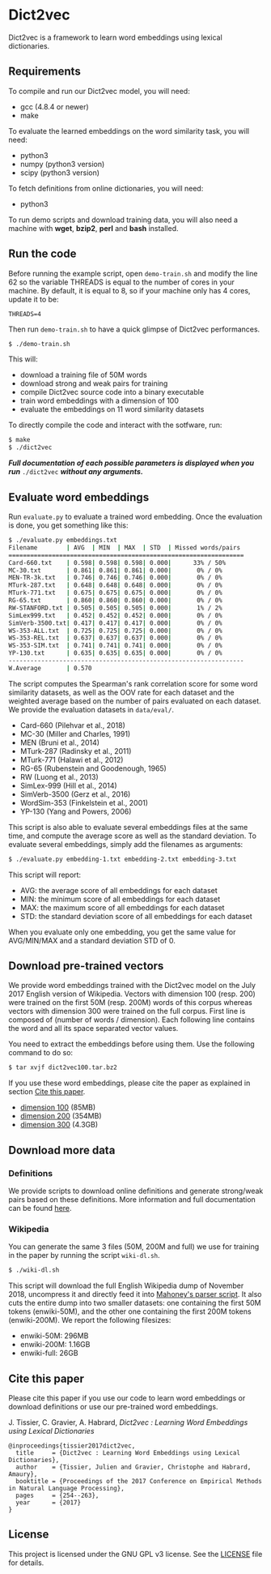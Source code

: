 Dict2vec
========

Dict2vec is a framework to learn word embeddings using lexical dictionaries.

Requirements
------------

To compile and run our Dict2vec model, you will need:

  * gcc (4.8.4 or newer)
  * make

To evaluate the learned embeddings on the word similarity task, you will need:

  * python3
  * numpy (python3 version)
  * scipy (python3 version)

To fetch definitions from online dictionaries, you will need:

  * python3

To run demo scripts and download training data, you will also need a machine
with **wget**, **bzip2**, **perl** and **bash** installed.

Run the code
------------

Before running the example script, open `demo-train.sh` and modify the line 62
so the variable THREADS is equal to the number of cores in your machine. By
default, it is equal to 8, so if your machine only has 4 cores, update it to be:

```
THREADS=4
```

Then run `demo-train.sh` to have a quick glimpse of Dict2vec performances.

```bash
$ ./demo-train.sh
```

This will:

  * download a training file of 50M words
  * download strong and weak pairs for training
  * compile Dict2vec source code into a binary executable
  * train word embeddings with a dimension of 100
  * evaluate the embeddings on 11 word similarity datasets

To directly compile the code and interact with the sotfware, run:

```bash
$ make
$ ./dict2vec
```

**_Full documentation of each possible parameters is displayed when you run_**
`./dict2vec` **_without any arguments._**


Evaluate word embeddings
------------------------

Run `evaluate.py` to evaluate a trained word embedding. Once the evaluation is
done, you get something like this:

```bash
$ ./evaluate.py embeddings.txt
Filename        | AVG  | MIN  | MAX  | STD  | Missed words/pairs
=================================================================
Card-660.txt    | 0.598| 0.598| 0.598| 0.000|      33% / 50%
MC-30.txt       | 0.861| 0.861| 0.861| 0.000|       0% / 0%
MEN-TR-3k.txt   | 0.746| 0.746| 0.746| 0.000|       0% / 0%
MTurk-287.txt   | 0.648| 0.648| 0.648| 0.000|       0% / 0%
MTurk-771.txt   | 0.675| 0.675| 0.675| 0.000|       0% / 0%
RG-65.txt       | 0.860| 0.860| 0.860| 0.000|       0% / 0%
RW-STANFORD.txt | 0.505| 0.505| 0.505| 0.000|       1% / 2%
SimLex999.txt   | 0.452| 0.452| 0.452| 0.000|       0% / 0%
SimVerb-3500.txt| 0.417| 0.417| 0.417| 0.000|       0% / 0%
WS-353-ALL.txt  | 0.725| 0.725| 0.725| 0.000|       0% / 0%
WS-353-REL.txt  | 0.637| 0.637| 0.637| 0.000|       0% / 0%
WS-353-SIM.txt  | 0.741| 0.741| 0.741| 0.000|       0% / 0%
YP-130.txt      | 0.635| 0.635| 0.635| 0.000|       0% / 0%
-----------------------------------------------------------------
W.Average       | 0.570
```

The script computes the Spearman's rank correlation score for some word
similarity datasets, as well as the OOV rate for each dataset and the weighted
average based on the number of pairs evaluated on each dataset. We provide the
evaluation datasets in `data/eval/`.

  * Card-660     (Pilehvar et al., 2018)
  * MC-30        (Miller and Charles, 1991)
  * MEN          (Bruni et al., 2014)
  * MTurk-287    (Radinsky et al., 2011)
  * MTurk-771    (Halawi et al., 2012)
  * RG-65        (Rubenstein and Goodenough, 1965)
  * RW           (Luong et al., 2013)
  * SimLex-999   (Hill et al., 2014)
  * SimVerb-3500 (Gerz et al., 2016)
  * WordSim-353  (Finkelstein et al., 2001)
  * YP-130       (Yang and Powers, 2006)

This script is also able to evaluate several embeddings files at the same time,
and compute the average score as well as the standard deviation. To evaluate
several embeddings, simply add the filenames as arguments:

```bash
$ ./evaluate.py embedding-1.txt embedding-2.txt embedding-3.txt
```

This script will report:

  * AVG: the average score of all embeddings for each dataset
  * MIN: the minimum score of all embeddings for each dataset
  * MAX: the maximum score of all embeddings for each dataset
  * STD: the standard deviation score of all embeddings for each dataset

When you evaluate only one embedding, you get the same value for AVG/MIN/MAX and
a standard deviation STD of 0.


Download pre-trained vectors
---------------------------

We provide word embeddings trained with the Dict2vec model on the July 2017
English version of Wikipedia. Vectors with dimension 100 (resp. 200) were
trained on the first 50M (resp. 200M) words of this corpus whereas vectors with
dimension 300 were trained on the full corpus. First line is composed of (number
of words / dimension). Each following line contains the word and all its space
separated vector values.

You need to extract the embeddings before using them. Use the following command
to do so:
```bash
$ tar xvjf dict2vec100.tar.bz2
```

If you use these word embeddings, please cite the paper as explained in section
[Cite this paper](#cite-this-paper).

  * [dimension 100](https://dict2vec.s3.amazonaws.com/dict2vec100.tar.bz2) (85MB)
  * [dimension 200](https://dict2vec.s3.amazonaws.com/dict2vec200.tar.bz2) (354MB)
  * [dimension 300](https://dict2vec.s3.amazonaws.com/dict2vec300.tar.bz2) (4.3GB)


Download more data
------------------

### Definitions

We provide scripts to download online definitions and generate strong/weak pairs
based on these definitions. More information and full documentation can be found
[here](dict-dl/).

### Wikipedia

You can generate the same 3 files (50M, 200M and full) we use for training in
the paper by running the script `wiki-dl.sh`.

```bash
$ ./wiki-dl.sh
```

This script will download the full English Wikipedia dump of November 2018,
uncompress it and directly feed it into [Mahoney's parser
script](http://mattmahoney.net/dc/textdata#appendixa). It also cuts the entire
dump into two smaller datasets: one containing the first 50M tokens
(enwiki-50M), and the other one containing the first 200M tokens (enwiki-200M).
We report the following filesizes:

  * enwiki-50M: 296MB
  * enwiki-200M: 1.16GB
  * enwiki-full: 26GB


Cite this paper
---------------

Please cite this paper if you use our code to learn word embeddings or download
definitions or use our pre-trained word embeddings.

J. Tissier, C. Gravier, A. Habrard, *Dict2vec : Learning Word Embeddings using
Lexical Dictionaries*

```
@inproceedings{tissier2017dict2vec,
  title     = {Dict2vec : Learning Word Embeddings using Lexical Dictionaries},
  author    = {Tissier, Julien and Gravier, Christophe and Habrard, Amaury},
  booktitle = {Proceedings of the 2017 Conference on Empirical Methods in Natural Language Processing},
  pages     = {254--263},
  year      = {2017}
}
```


License
-------

This project is licensed under the GNU GPL v3 license. See the
[LICENSE](LICENSE) file for details.
